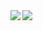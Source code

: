 <a href="https://github.com/anuraghazra/github-readme-stats">
  <img align="left" src="https://github-readme-stats.vercel.app/api?username=peisuke&count_private=true&show_icons=true" />
</a>
<a href="https://github.com/anuraghazra/github-readme-stats">
  <img align="left" src="https://github-readme-stats.vercel.app/api/top-langs/?username=peisuke&hide=Jupyter%20Notebook,Dockerfile" />
</a>
